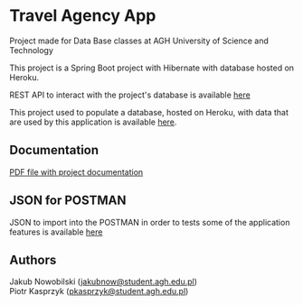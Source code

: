 # Travel Agency App
Project made for Data Base classes at AGH University of Science and Technology

This project is a Spring Boot project with Hibernate with database hosted on Heroku.

REST API to interact with the project's database is available [here](https://travel-agency-app-heroku.herokuapp.com/swagger-ui/index.html?url=/v3/api-docs#/)

This project used to populate a database, hosted on Heroku, with data that are used by this application is available [here](https://github.com/kaspiotr/TravelAgencyApp/tree/develop).

## Documentation

[PDF file with project documentation](https://github.com/kaspiotr/TravelAgencyApp/blob/develop/src/main/resources/static/Dokumentacja_projektu_Bazy_Danych_TravelAgencyApp_JNowobilski_PKasprzyk.pdf)


## JSON for POSTMAN
JSON to import into the POSTMAN in order to tests some of the application features is available [here](https://github.com/kaspiotr/TravelAgencyApp/blob/develop/src/main/resources/static/TravelAgencyApp_on_Heroku.postman_collection.json)

## Authors
Jakub Nowobilski (jakubnow@student.agh.edu.pl)  
Piotr Kasprzyk (pkasprzyk@student.agh.edu.pl)
